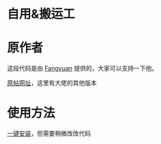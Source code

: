 # 自用&搬运工
# 原作者
这段代码是由 [Fangyuan](https://github.com/fangyuan99) 提供的，大家可以支持一下他。

[原帖网址](https://linux.do/t/topic/314189)，这里有大佬的其他版本
# 使用方法
[一键安装](https://greasyfork.org/zh-CN/scripts/521866-clash-connection-monitor)，但需要稍微改改代码
